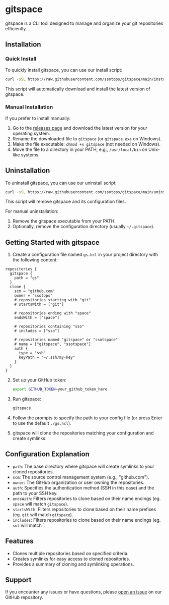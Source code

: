 # gitspace

gitspace is a CLI tool designed to manage and organize your git repositories efficiently.

## Installation

### Quick Install

To quickly install gitspace, you can use our install script:

```bash
curl -sSL https://raw.githubusercontent.com/ssotops/gitspace/main/install.sh | bash
```

This script will automatically download and install the latest version of gitspace.

### Manual Installation

If you prefer to install manually:

1. Go to the [releases page](https://github.com/ssotops/gitspace/releases) and download the latest version for your operating system.
2. Rename the downloaded file to `gitspace` (or `gitspace.exe` on Windows).
3. Make the file executable: `chmod +x gitspace` (not needed on Windows).
4. Move the file to a directory in your PATH, e.g., `/usr/local/bin` on Unix-like systems.

## Uninstallation

To uninstall gitspace, you can use our uninstall script:

```bash
curl -sSL https://raw.githubusercontent.com/ssotops/gitspace/main/uninstall.sh | bash
```

This script will remove gitspace and its configuration files.

For manual uninstallation:

1. Remove the gitspace executable from your PATH.
2. Optionally, remove the configuration directory (usually `~/.gitspace`).

## Getting Started with gitspace

1. Create a configuration file named `gs.hcl` in your project directory with the following content:

```hcl
repositories {
  gitspace {
    path = "gs"
  }
  clone {
    scm = "github.com"
    owner = "ssotops"
    # repositories starting with "git"
    # startsWith = ["git"]

    # repositories ending with "space"
    endsWith = ["space"]

    # repositories containing "sso"
    # includes = ["sso"]

    # repositories named "gitspace" or "ssotspace"
    # name = ["gitspace", "ssotspace"]
    auth {
      type = "ssh"
      keyPath = "~/.ssh/my-key"
    }
  }
}
```

2. Set up your GitHub token:
   ```bash
   export GITHUB_TOKEN=your_github_token_here
   ```

3. Run gitspace:
   ```bash
   gitspace
   ```

4. Follow the prompts to specify the path to your config file (or press Enter to use the default `./gs.hcl`).

5. gitspace will clone the repositories matching your configuration and create symlinks.

## Configuration Explanation

- `path`: The base directory where gitspace will create symlinks to your cloned repositories.
- `scm`: The source control management system (e.g., "github.com").
- `owner`: The GitHub organization or user owning the repositories.
- `auth`: Specifies the authentication method (SSH in this case) and the path to your SSH key.
- `endsWith`: Filters repositories to clone based on their name endings (eg. `space` will match `gitspace`).
- `startsWith`: Filters repositories to clone based on their name prefixes (eg. `git` will match `gitspace`).
- `includes`: Filters repositories to clone based on their name endings (eg. `sot` will match `.

## Features

- Clones multiple repositories based on specified criteria.
- Creates symlinks for easy access to cloned repositories.
- Provides a summary of cloning and symlinking operations.

## Support

If you encounter any issues or have questions, please [open an issue](https://github.com/ssotops/gitspace/issues) on our GitHub repository.

